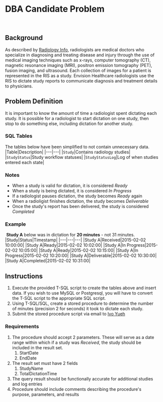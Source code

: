 DBA Candidate Problem
================
​
## Background
As described by [Radiology Info](http://www.radiologyinfo.org), radiologists are medical doctors who specialize in diagnosing and treating disease and injury through the use of medical imaging techniques such as x-rays, computer tomography (CT), magnetic resonance  imaging (MRI), positron emission tomography (PET), fusion imaging, and ultrasound. Each collection of images for a patient is represented in the RIS as a study. Envision Healthcare radiologists use the RIS to dictate study reports to communicate diagnosis and treatment details to physicians.
​
## Problem Definition
It is important to know the amount of time a radiologist spent dictating each study. It is possible for a radiologist to start dictation on one study, then stop to do something else, including dictation for another study.
​
### SQL Tables
The tables below have been simplified to not contain unnecessary data.
​
|Table|Description|
|---|---|
|``Study``|Contains radiology studies|
|``StudyStatus``|Study workflow statuses|
|``StudyStatusLog``|Log of when studies entered each state|
​
### Notes
* When a study is valid for dictation, it is considered _Ready_
* When a study is being dictated, it is considered _In Progress_
* If a radiologist pauses dictation, the study becomes _Ready_ again
* When a radioligist finishes dictation, the study becomes _Deliverable_
* Once the study's report has been delivered, the study is considered _Completed_
​
### Example
​
**Study A** below was in dictation for **20 minutes** - not 31 minutes.
​
|Study|Status|Timestamp|
|---|---|---|
|Study A|Received|2015-02-02 10:00:00|
|Study A|Ready|2015-02-02 10:02:00|
|Study A|In Progress|2015-02-02 10:05:00|
|Study A|Ready|2015-02-02 10:15:00|
|Study A|In Progress|2015-02-02 10:20:00|
|Study A|Deliverable|2015-02-02 10:30:00|
|Study A|Completed|2015-02-02 10:31:00|
​
## Instructions
1. Execute the provided T-SQL script to create the tables above and insert data. If you wish to use MySQL or Postgresql, you will have to convert the T-SQL script to the appropriate SQL script.
2. Using T-SQL/SQL, create a stored procedure to determine the number of minutes (precision 2 for seconds) it took to dictate each study.
3. Submit the stored procedure script via email to [Ivo Yueh](ivo.yueh@envisionhealth.com)
​
### Requirements
1. The procedure should accept 2 parameters. These will serve as a date range within which if a study was _Received_, the study should be included in the result set.
    1. StartDate
    2. EndDate
2. The result set must have 2 fields
    1. StudyName
    2. TotalDictationTime
3. The query result should be functionally accurate for additional studies and log entries
4. Procedure should include comments describing the procedure's purpose, parameters, and results






